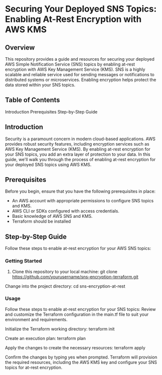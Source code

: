 #                                               Securing Your Deployed SNS Topics: Enabling At-Rest Encryption with AWS KMS

## Overview
This repository provides a guide and resources for securing your deployed AWS Simple Notification Service (SNS) topics by enabling at-rest encryption with AWS Key Management Service (KMS). SNS is a highly scalable and reliable service used for sending messages or notifications to distributed systems or microservices. Enabling encryption helps protect the data stored within your SNS topics.

## Table of Contents
Introduction
Prerequisites
Step-by-Step Guide

## Introduction
Security is a paramount concern in modern cloud-based applications. AWS provides robust security features, including encryption services such as AWS Key Management Service (KMS). By enabling at-rest encryption for your SNS topics, you add an extra layer of protection to your data.
In this guide, we'll walk you through the process of enabling at-rest encryption for your deployed SNS topics using AWS KMS.

## Prerequisites
Before you begin, ensure that you have the following prerequisites in place:

- An AWS account with appropriate permissions to configure SNS topics and KMS.
- AWS CLI or SDKs configured with access credentials.
- Basic knowledge of AWS SNS and KMS.
- Terraform should be installed

## Step-by-Step Guide
Follow these steps to enable at-rest encryption for your AWS SNS topics:

### Getting Started

1. Clone this repository to your local machine:
    git clone https://github.com/yourusername/sns-encryption-terraform.git

  Change into the project directory:
    cd sns-encryption-at-rest

### Usage
Follow these steps to enable at-rest encryption for your SNS topics:
Review and customize the Terraform configuration in the main.tf file to suit your environment and requirements.

Initialize the Terraform working directory:
terraform init

Create an execution plan:
terraform plan

Apply the changes to create the necessary resources:
terraform apply

Confirm the changes by typing yes when prompted.
Terraform will provision the required resources, including the AWS KMS key and configure your SNS topics for at-rest encryption.
